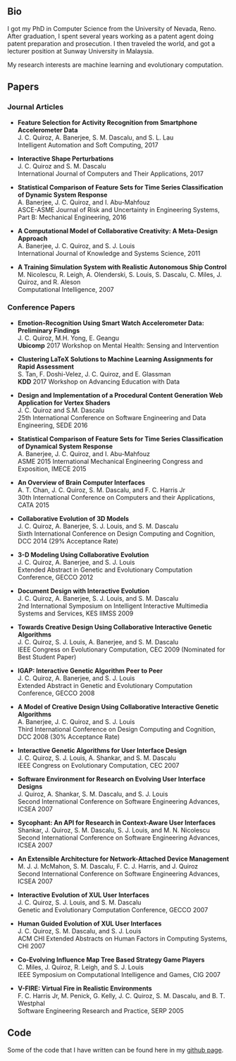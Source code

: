 ## Bio

I got my PhD in Computer Science from the University of Nevada, Reno. After graduation, I spent several years working as a patent agent doing patent preparation and prosecution. I then traveled the world, and got a lecturer position at Sunway University in Malaysia. 

My research interests are machine learning and evolutionary computation. 

## Papers

### Journal Articles
- **Feature Selection for Activity Recognition from Smartphone Accelerometer Data**  
J. C. Quiroz, A. Banerjee, S. M. Dascalu, and S. L. Lau  
Intelligent Automation and Soft Computing, 2017  

- **Interactive Shape Perturbations**  
J. C. Quiroz and S. M. Dascalu  
International Journal of Computers and Their Applications, 2017

- **Statistical Comparison of Feature Sets for Time Series Classification of Dynamic System Response**  
A. Banerjee, J. C. Quiroz, and I. Abu-Mahfouz  
ASCE-ASME Journal of Risk and Uncertainty in Engineering Systems, Part B: Mechanical Engineering, 2016

- **A Computational Model of Collaborative Creativity: A Meta-Design Approach**  
A. Banerjee, J. C. Quiroz, and S. J. Louis  
International Journal of Knowledge and Systems Science, 2011

- **A Training Simulation System with Realistic Autonomous Ship Control**  
M. Nicolescu, R. Leigh, A. Olenderski, S. Louis, S. Dascalu, C. Miles, J. Quiroz, and R. Aleson  
Computational Intelligence, 2007

### Conference Papers
- **Emotion-Recognition Using Smart Watch Accelerometer Data: Preliminary Findings**  
J. C. Quiroz, M.H. Yong, E. Geangu  
**Ubicomp** 2017 Workshop on Mental Health: Sensing and Intervention

- **Clustering LaTeX Solutions to Machine Learning Assignments for Rapid Assessment**  
S. Tan, F. Doshi-Velez, J. C. Quiroz, and E. Glassman  
**KDD** 2017 Workshop on Advancing Education with Data

- **Design and Implementation of a Procedural Content Generation Web Application for Vertex Shaders**  
J. C. Quiroz and S.M. Dascalu  
25th International Conference on Software Engineering and Data Engineering, SEDE 2016

- **Statistical Comparison of Feature Sets for Time Series Classification of Dynamical System Response**  
A. Banerjee, J. C. Quiroz, and I. Abu-Mahfouz  
ASME 2015 International Mechanical Engineering Congress and Exposition, IMECE 2015

- **An Overview of Brain Computer Interfaces**  
A. T. Chan, J. C. Quiroz, S. M. Dascalu, and F. C. Harris Jr  
30th International Conference on Computers and their Applications, CATA 2015

- **Collaborative Evolution of 3D Models**  
J. C. Quiroz, A. Banerjee, S. J. Louis, and S. M. Dascalu  
Sixth International Conference on Design Computing and Cognition, DCC 2014 (29% Acceptance Rate)

- **3-D Modeling Using Collaborative Evolution**  
J. C. Quiroz, A. Banerjee, and S. J. Louis  
Extended Abstract in Genetic and Evolutionary Computation Conference, GECCO 2012

- **Document Design with Interactive Evolution**  
J. C. Quiroz, A. Banerjee, S. J. Louis, and S. M. Dascalu  
2nd International Symposium on Intelligent Interactive Multimedia Systems and Services, KES IIMSS 2009

- **Towards Creative Design Using Collaborative Interactive Genetic Algorithms**  
J. C. Quiroz, S. J. Louis, A. Banerjee, and S. M. Dascalu  
IEEE Congress on Evolutionary Computation, CEC 2009 (Nominated for Best Student Paper)

-  **IGAP: Interactive Genetic Algorithm Peer to Peer**  
J. C. Quiroz, A. Banerjee, and S. J. Louis  
Extended Abstract in Genetic and Evolutionary Computation Conference, GECCO 2008

-  **A Model of Creative Design Using Collaborative Interactive Genetic Algorithms**  
A. Banerjee, J. C. Quiroz, and S. J. Louis  
Third International Conference on Design Computing and Cognition, DCC 2008 (30% Acceptance Rate)

-  **Interactive Genetic Algorithms for User Interface Design**  
J. C. Quiroz, S. J. Louis, A. Shankar, and S. M. Dascalu  
IEEE Congress on Evolutionary Computation, CEC 2007

-  **Software Environment for Research on Evolving User Interface Designs**  
J. Quiroz, A. Shankar, S. M. Dascalu, and S. J. Louis  
Second International Conference on Software Engineering Advances, ICSEA 2007

-  **Sycophant: An API for Research in Context-Aware User Interfaces**  
Shankar, J. Quiroz, S. M. Dascalu, S. J. Louis, and M. N. Nicolescu  
Second International Conference on Software Engineering Advances, ICSEA 2007

-  **An Extensible Architecture for Network-Attached Device Management**  
M. J. J. McMahon, S. M. Dascalu, F. C. J. Harris, and J. Quiroz  
Second International Conference on Software Engineering Advances, ICSEA 2007

-  **Interactive Evolution of XUL User Interfaces**  
J. C. Quiroz, S. J. Louis, and S. M. Dascalu  
Genetic and Evolutionary Computation Conference, GECCO 2007

-  **Human Guided Evolution of XUL User Interfaces**  
J. C. Quiroz, S. M. Dascalu, and S. J. Louis  
ACM CHI Extended Abstracts on Human Factors in Computing Systems, CHI 2007

-  **Co-Evolving Influence Map Tree Based Strategy Game Players**  
C. Miles, J. Quiroz, R. Leigh, and S. J. Louis  
IEEE Symposium on Computational Intelligence and Games, CIG 2007

-  **V-FIRE: Virtual Fire in Realistic Environments**  
F. C. Harris Jr, M. Penick, G. Kelly, J. C. Quiroz, S. M. Dascalu, and B. T. Westphal  
Software Engineering Research and Practice, SERP 2005


## Code
Some of the code that I have written can be found here in my [github page](https://github.com/juancq/).

